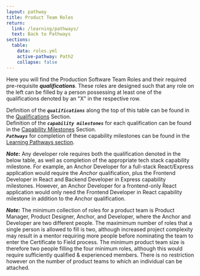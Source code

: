 ```yaml
---
layout: pathway
title: Product Team Roles
return:
  link: /learning/pathways/
  text: Back to Pathways
sections:
  table:
    data: roles.yml
    active-pathway: Path2
    collapse: false
---
```


Here you will find the Production Software Team Roles and their required pre-requisite ***qualifications***. These roles are designed such that any role on the left can be filled by a person possessing at least one of the qualifications denoted by an "X" in the respective row.

Definition of the ***`qualifications`*** along the top of this table can be found in the <a href="{{ '/learning/qualifications/' | absolute_url }}">Qualifications</a> Section. <br>
Definition of the ***`capability milestones`*** for each qualification can be found in the <a href="{{ '/learning/capabilities/' | absolute_url }}">Capability Milestones</a> Section. <br>
***`Pathways`*** for completion of these capability milestones can be found in the <a href="{{ '/learning/pathways/' | absolute_url }}">Learning Pathways section</a>. <br>

***Note:*** Any developer role requires both the qualification denoted in the below table, as well as completion of the appropriate tech stack capability milestone.  For example, an Anchor Developer for a full-stack React/Express application would require the *Anchor* qualification, plus the Frontend Developer in React and Backend Developer in Express capability milestones. However, an Anchor Developer for a frontend-only React application would only need the Frontend Developer in React capability milestone in addition to the Anchor qualification.

***Note:*** The minimum collection of roles for a product team is Product Manager, Product Designer, Anchor, and Developer, where the Anchor and Developer are two different people.  The maximimum number of roles that a single person is allowed to fill is two, although increased project complexity may result in a mentor requiring more people before nominating the team to enter the Certificate to Field process.  The minimum product team size is therefore two people filling the four minimum roles, although this would require sufficiently qualified & experienced members.  There is no restriction however on the number of product teams to which an individual can be attached.
